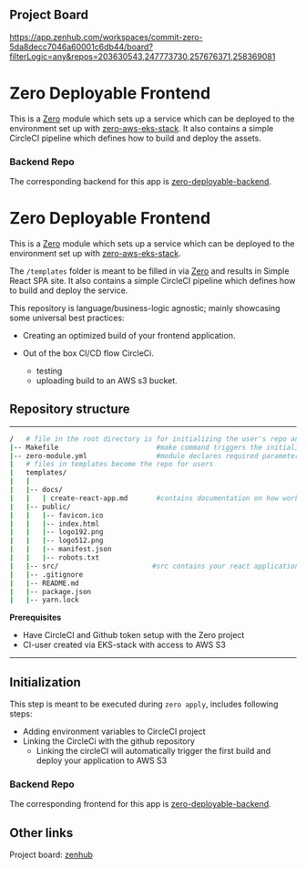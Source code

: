 ## Project Board
https://app.zenhub.com/workspaces/commit-zero-5da8decc7046a60001c6db44/board?filterLogic=any&repos=203630543,247773730,257676371,258369081

# Zero Deployable Frontend

This is a [Zero] module which sets up a
service which can be deployed to the environment set up with [zero-aws-eks-stack](https://github.com/commitdev/zero-aws-eks-stack).
It also contains a simple CircleCI pipeline which defines how to build and deploy the assets.

### Backend Repo

The corresponding backend for this app is [zero-deployable-backend].

# Zero Deployable Frontend
This is a [Zero] module which sets up a
service which can be deployed to the environment set up with [zero-aws-eks-stack][zero-infra].

The `/templates` folder is meant to be filled in via [Zero][zero] and results in Simple React SPA site. It also contains a simple CircleCI pipeline which defines how to build and deploy the service.

This repository is language/business-logic agnostic; mainly showcasing some universal best practices:

- Creating an optimized build of your frontend application.

- Out of the box CI/CD flow CircleCi.
  - testing
  - uploading build to an AWS s3 bucket.


## Repository structure
___
```sh
/   # file in the root directory is for initializing the user's repo and declaring metadata
|-- Makefile                        #make command triggers the initialization of repository
|-- zero-module.yml                 #module declares required parameters and 
|   # files in templates become the repo for users
|   templates/
|   |
|   |-- docs/
|   |   | create-react-app.md       #contains documentation on how work with your react application and external links to developer resources.
|   |-- public/
|   |   |-- favicon.ico
|   |   |-- index.html
|   |   |-- logo192.png
|   |   |-- logo512.png
|   |   |-- manifest.json
|   |   |-- robots.txt
|   |-- src/                       #src contains your react application code
|   |-- .gitignore
|   |-- README.md
|   |-- package.json
|   |-- yarn.lock

```

**Prerequisites**
- Have CircleCI and Github token setup with the Zero project
- CI-user created via EKS-stack with access to AWS S3

___
## Initialization
This step is meant to be executed during `zero apply`, includes following steps:
- Adding environment variables to CircleCI project 
- Linking the CircleCi with the github repository
  - Linking the circleCI will automatically trigger the first build and deploy your application to AWS S3

### Backend Repo

The corresponding frontend for this app is [zero-deployable-backend].

## Other links
Project board: [zenhub][zenhub-board]

<!-- Links -->
[zero]: https://github.com/commitdev/zero
[zero-infra]: https://github.com/commitdev/zero-aws-eks-stack
[zero-deployable-backend]: https://github.com/commitdev/zero-deployable-backend

[zenhub-board]: https://app.zenhub.com/workspaces/commit-zero-5da8decc7046a60001c6db44/board?filterLogic=any&repos=203630543,247773730,257676371,258369081